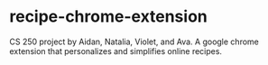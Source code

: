 # recipe-chrome-extension
CS 250 project by Aidan, Natalia, Violet, and Ava. A google chrome extension that personalizes and simplifies online recipes. 
